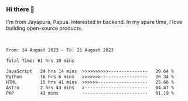 ### Hi there 👋

I'm from Jayapura, Papua. Interested in backend. In my spare time, I love building open-source products.

<br>

 
 <!--START_SECTION:waka-->

```txt
From: 14 August 2023 - To: 21 August 2023

Total Time: 61 hrs 10 mins

JavaScript   24 hrs 14 mins  >>>>>>>>>>---------------   39.64 %
Python       16 hrs 6 mins   >>>>>>>------------------   26.34 %
HTML         15 hrs 41 mins  >>>>>>-------------------   25.66 %
Astro        2 hrs 43 mins   >------------------------   04.47 %
PHP          43 mins         -------------------------   01.19 %
```

<!--END_SECTION:waka-->
